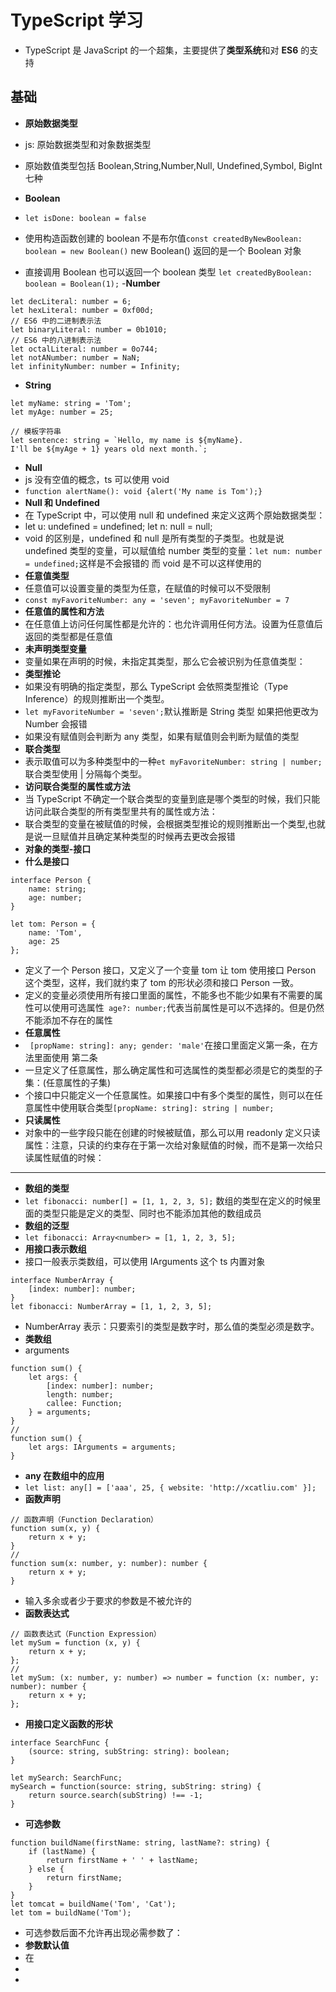 <!--
 * @Author: your name
 * @Date: 2021-07-10 06:12:55
 * @LastEditTime: 2021-07-11 20:48:12
 * @LastEditors: Please set LastEditors
 * @Description: In User Settings Edit
 * @FilePath: \notes\study notes\Typescript\Ts.md
-->

# TypeScript 学习

-   TypeScript 是 JavaScript 的一个超集，主要提供了**类型系统**和对 **ES6** 的支持

## 基础

-   **原始数据类型**

-   js: 原始数据类型和对象数据类型
-   原始数值类型包括 Boolean,String,Number,Null, Undefined,Symbol, BigInt 七种
-   **Boolean**
-   `let isDone: boolean = false`
-   使用构造函数创建的 boolean 不是布尔值`const createdByNewBoolean: boolean = new Boolean()` new Boolean() 返回的是一个 Boolean 对象
-   直接调用 Boolean 也可以返回一个 boolean 类型 `let createdByBoolean: boolean = Boolean(1);` -**Number**

```
let decLiteral: number = 6;
let hexLiteral: number = 0xf00d;
// ES6 中的二进制表示法
let binaryLiteral: number = 0b1010;
// ES6 中的八进制表示法
let octalLiteral: number = 0o744;
let notANumber: number = NaN;
let infinityNumber: number = Infinity;
```

-   **String**

```
let myName: string = 'Tom';
let myAge: number = 25;

// 模板字符串
let sentence: string = `Hello, my name is ${myName}.
I'll be ${myAge + 1} years old next month.`;
```

-   **Null**
-   js 没有空值的概念，ts 可以使用 void
-   `function alertName(): void {alert('My name is Tom');}`
-   **Null 和 Undefined**
-   在 TypeScript 中，可以使用 null 和 undefined 来定义这两个原始数据类型：
-   let u: undefined = undefined; let n: null = null;
-   void 的区别是，undefined 和 null 是所有类型的子类型。也就是说 undefined 类型的变量，可以赋值给 number 类型的变量：`let num: number = undefined;`这样是不会报错的 而 void 是不可以这样使用的
-   **任意值类型**
-   任意值可以设置变量的类型为任意，在赋值的时候可以不受限制
-   `const myFavoriteNumber: any = 'seven'; myFavoriteNumber = 7`
-   **任意值的属性和方法**
-   在任意值上访问任何属性都是允许的：也允许调用任何方法。设置为任意值后返回的类型都是任意值
-   **未声明类型变量**
-   变量如果在声明的时候，未指定其类型，那么它会被识别为任意值类型：
-   **类型推论**
-   如果没有明确的指定类型，那么 TypeScript 会依照类型推论（Type Inference）的规则推断出一个类型。
-   `let myFavoriteNumber = 'seven';`默认推断是 String 类型 如果把他更改为 Number 会报错
-   如果没有赋值则会判断为 any 类型，如果有赋值则会判断为赋值的类型
-   **联合类型**
-   表示取值可以为多种类型中的一种`et myFavoriteNumber: string | number;`联合类型使用 | 分隔每个类型。
-   **访问联合类型的属性或方法**
-   当 TypeScript 不确定一个联合类型的变量到底是哪个类型的时候，我们只能访问此联合类型的所有类型里共有的属性或方法：
-   联合类型的变量在被赋值的时候，会根据类型推论的规则推断出一个类型,也就是说一旦赋值并且确定某种类型的时候再去更改会报错
-   **对象的类型-接口**
-   **什么是接口**

```
interface Person {
    name: string;
    age: number;
}

let tom: Person = {
    name: 'Tom',
    age: 25
};
```

-   定义了一个 Person 接口，又定义了一个变量 tom 让 tom 使用接口 Person 这个类型，这样，我们就约束了 tom 的形状必须和接口 Person 一致。
-   定义的变量必须使用所有接口里面的属性，不能多也不能少如果有不需要的属性可以使用可选属性` age?: number;`代表当前属性是可以不选择的。但是仍然不能添加不存在的属性
-   **任意属性**
-   ` [propName: string]: any; gender: 'male'`在接口里面定义第一条，在方法里面使用 第二条
-   一旦定义了任意属性，那么确定属性和可选属性的类型都必须是它的类型的子集：(任意属性的子集)
-   个接口中只能定义一个任意属性。如果接口中有多个类型的属性，则可以在任意属性中使用联合类型`[propName: string]: string | number;`
-   **只读属性**
-   对象中的一些字段只能在创建的时候被赋值，那么可以用 readonly 定义只读属性：注意，只读的约束存在于第一次给对象赋值的时候，而不是第一次给只读属性赋值的时候：

---

-   **数组的类型**
-   `let fibonacci: number[] = [1, 1, 2, 3, 5];` 数组的类型在定义的时候里面的类型只能是定义的类型、同时也不能添加其他的数组成员
-   **数组的泛型**
-   `let fibonacci: Array<number> = [1, 1, 2, 3, 5];`
-   **用接口表示数组**
-   接口一般表示类数组，可以使用 IArguments 这个 ts 内置对象

```
interface NumberArray {
    [index: number]: number;
}
let fibonacci: NumberArray = [1, 1, 2, 3, 5];
```

-   NumberArray 表示：只要索引的类型是数字时，那么值的类型必须是数字。
-   **类数组**
-   arguments

```
function sum() {
    let args: {
        [index: number]: number;
        length: number;
        callee: Function;
    } = arguments;
}
//
function sum() {
    let args: IArguments = arguments;
}
```

-   **any 在数组中的应用**
-   `let list: any[] = ['aaa', 25, { website: 'http://xcatliu.com' }];`
-   **函数声明**

```
// 函数声明（Function Declaration）
function sum(x, y) {
    return x + y;
}
//
function sum(x: number, y: number): number {
    return x + y;
}
```

-   输入多余或者少于要求的参数是不被允许的
-   **函数表达式**

```
// 函数表达式（Function Expression）
let mySum = function (x, y) {
    return x + y;
};
//
let mySum: (x: number, y: number) => number = function (x: number, y: number): number {
    return x + y;
};
```

-   **用接口定义函数的形状**

```
interface SearchFunc {
    (source: string, subString: string): boolean;
}

let mySearch: SearchFunc;
mySearch = function(source: string, subString: string) {
    return source.search(subString) !== -1;
}
```

-   **可选参数**

```
function buildName(firstName: string, lastName?: string) {
    if (lastName) {
        return firstName + ' ' + lastName;
    } else {
        return firstName;
    }
}
let tomcat = buildName('Tom', 'Cat');
let tom = buildName('Tom');
```

-   可选参数后面不允许再出现必需参数了：
-   **参数默认值**
-   在
-
-
